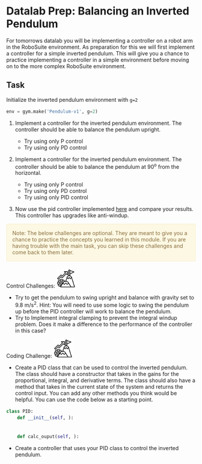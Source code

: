 # Datalab Prep: Balancing an Inverted Pendulum

For tomorrows datalab you will be implementing a controller on a robot arm in the RoboSuite environment. As preparation for this we will first implement a controller for a simple inverted pendulum. This will give you a chance to practice implementing a controller in a simple environment before moving on to the more complex RoboSuite environment.

## Task

Initialize the inverted pendulum environment with `g=2`

```python
env = gym.make('Pendulum-v1', g=2)
```

1. Implement a controller for the inverted pendulum environment. The controller should be able to balance the pendulum upright.

    * Try using only P control
    * Try using only PD control

2. Implement a controller for the inverted pendulum environment. The controller should be able to balance the pendulum at 90<sup>o</sup> from the horizontal.

    * Try using only P control
    * Try using only PD control
    * Try using only PID control

3. Now use the pid controller implemented [here](https://github.com/ivmech/ivPID) and compare your results. This controller has upgrades like anti-windup.

<div style="padding: 15px; border: 1px solid transparent; border-color: transparent; margin-bottom: 20px; border-radius: 4px; color: #8a6d3b;; background-color: #fcf8e3; border-color: #faebcc;">
Note: The below challenges are optional. They are meant to give you a chance to practice the concepts you learned in this module. If you are having trouble with the main task, you can skip these challenges and come back to them later.  
</div>

Control Challenges: <img src="Images/challenge.png" height="50" />

- Try to get the pendulum to swing upright and balance with gravity set to 9.8 m/s<sup>2</sup>. Hint: You will need to use some logic to swing the pendulum up before the PID controller will work to balance the pendulum.
- Try to Implement integral clamping to prevent the integral windup problem. Does it make a difference to the performance of the controller in this case?

Coding Challenge: <img src="Images/challenge.png" height="50" />
- Create a PID class that can be used to control the inverted pendulum. The class should have a constructor that takes in the gains for the proportional, integral, and derivative terms. The class should also have a method that takes in the current state of the system and returns the control input. You can add any other methods you think would be helpful. You can use the code below as a starting point.

```python
class PID:
    def __init__(self, ):


    def calc_ouput(self, ):

```

- Create a controller that uses your PID class to control the inverted pendulum. 


